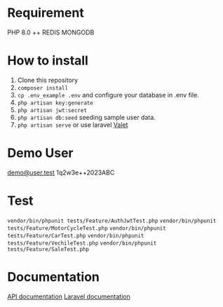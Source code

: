 # Requirement

PHP 8.0 ++
REDIS
MONGODB

# How to install

1. Clone this repository
2. `composer install`
3. `cp .env_example .env` and configure your database in .env file.
4. `php artisan key:generate`
5. `php artisan jwt:secret` 
6. `php artisan db:seed` seeding sample user data.
7. `php artisan serve` or use laravel [Valet](https://laravel.com/docs/10.x/valet)

# Demo User
demo@user.test
1q2w3e++2023ABC

# Test
`vendor/bin/phpunit tests/Feature/AuthJwtTest.php`
`vendor/bin/phpunit tests/Feature/MotorCycleTest.php`
`vendor/bin/phpunit tests/Feature/CarTest.php`
`vendor/bin/phpunit tests/Feature/VechileTest.php`
`vendor/bin/phpunit tests/Feature/SaleTest.php`

# Documentation
[API documentation](https://www.postman.com/speeding-resonance-5236/workspace/vechilstock/collection/2692371-7d717c64-eb74-49f2-8888-6e0e194c17e5?action=share&creator=2692371)
[Laravel documentation](https://laravel.com/docs)
